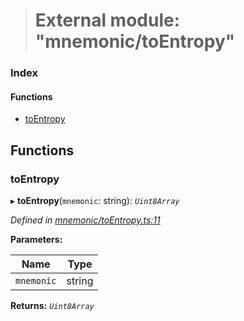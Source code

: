 > # External module: "mnemonic/toEntropy"

### Index

#### Functions

* [toEntropy](_mnemonic_toentropy_.md#toentropy)

## Functions

###  toEntropy

▸ **toEntropy**(`mnemonic`: string): *`Uint8Array`*

*Defined in [mnemonic/toEntropy.ts:11](https://github.com/polkadot-js/common/blob/f13810d/packages/util-crypto/src/mnemonic/toEntropy.ts#L11)*

**Parameters:**

Name | Type |
------ | ------ |
`mnemonic` | string |

**Returns:** *`Uint8Array`*